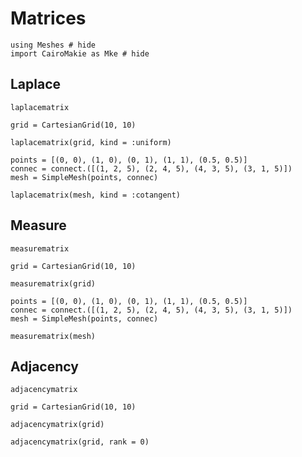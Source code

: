 # Matrices

```@example matrices
using Meshes # hide
import CairoMakie as Mke # hide
```

## Laplace

```@docs
laplacematrix
```

```@example matrices
grid = CartesianGrid(10, 10)

laplacematrix(grid, kind = :uniform)
```

```@example matrices
points = [(0, 0), (1, 0), (0, 1), (1, 1), (0.5, 0.5)]
connec = connect.([(1, 2, 5), (2, 4, 5), (4, 3, 5), (3, 1, 5)])
mesh = SimpleMesh(points, connec)

laplacematrix(mesh, kind = :cotangent)
```

## Measure

```@docs
measurematrix
```

```@example matrices
grid = CartesianGrid(10, 10)

measurematrix(grid)
```

```@example matrices
points = [(0, 0), (1, 0), (0, 1), (1, 1), (0.5, 0.5)]
connec = connect.([(1, 2, 5), (2, 4, 5), (4, 3, 5), (3, 1, 5)])
mesh = SimpleMesh(points, connec)

measurematrix(mesh)
```

## Adjacency

```@docs
adjacencymatrix
```

```@example matrices
grid = CartesianGrid(10, 10)

adjacencymatrix(grid)
```

```@example matrices
adjacencymatrix(grid, rank = 0)
```
